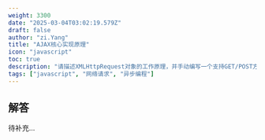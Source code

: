 ```yaml
---
weight: 3300
date: "2025-03-04T03:02:19.579Z"
draft: false
author: "zi.Yang"
title: "AJAX核心实现原理"
icon: "javascript"
toc: true
description: "请描述XMLHttpRequest对象的工作原理，并手动编写一个支持GET/POST方法、错误处理和超时设置的AJAX请求实现代码框架。"
tags: ["javascript", "网络请求", "异步编程"]
---
```


## 解答

待补充...
